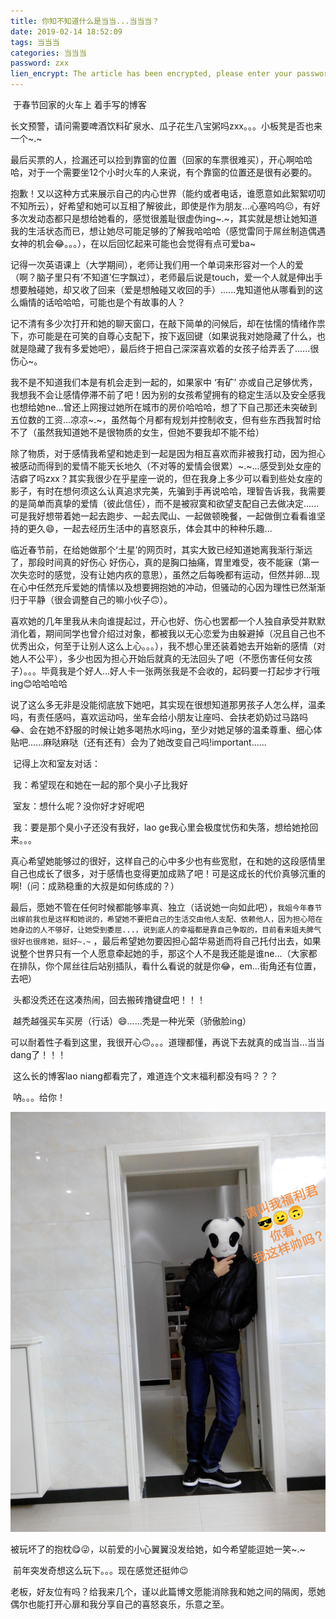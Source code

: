 ```yaml
---
title: 你知不知道什么是当当...当当当？
date: 2019-02-14 18:52:09
tags: 当当当
categories: 当当当
password: zxx
lien_encrypt: The article has been encrypted, please enter your password to view.
---
```


​    于春节回家的火车上 着手写的博客

​    长文预警，请问需要啤酒饮料矿泉水、瓜子花生八宝粥吗zxx。。。小板凳是否也来一个~.~

​    最后买票的人，捡漏还可以捡到靠窗的位置（回家的车票很难买），开心啊哈哈哈，对于一个需要坐12个小时火车的人来说，有个靠窗的位置还是很有必要的。

​    抱歉！又以这种方式来展示自己的内心世界（能约或者电话，谁愿意如此絮絮叨叨不知所云），好希望和她可以互相了解彼此，即使是作为朋友...心塞呜呜😐，有好多次发动态都只是想给她看的，感觉很羞耻很虚伪ing~.~，其实就是想让她知道我的生活状态而已，想让她尽可能足够的了解我哈哈哈（感觉雷同于屌丝制造偶遇女神的机会😂。。。），在以后回忆起来可能也会觉得有点可爱ba~

​    记得一次英语课上（大学期间），老师让我们用一个单词来形容对一个人的爱（啊？脑子里只有‘不知道’仨字飘过），老师最后说是touch，爱一个人就是伸出手想要触碰她，却又收了回来（爱是想触碰又收回的手）......鬼知道他从哪看到的这么煽情的话哈哈哈，可能也是个有故事的人？

​    记不清有多少次打开和她的聊天窗口，在敲下简单的问候后，却在怯懦的情绪作祟下，亦可能是在可笑的自尊心支配下，按下返回键（如果说我对她隐藏了什么，也就是隐藏了我有多爱她吧），最后终于把自己深深喜欢着的女孩子给弄丢了......很伤心~。

   我不是不知道我们本是有机会走到一起的，如果家中 ‘有矿’ 亦或自己足够优秀，我想我不会让感情停滞不前了吧！因为别的女孩希望拥有的稳定生活以及安全感我也想给她ne...曾还上网搜过她所在城市的房价哈哈哈，想了下自己那还未突破到五位数的工资...凉凉~.~，虽然每个月都有规划并控制收支，但有些东西我暂时给不了（虽然我知道她不是很物质的女生，但她不要我却不能不给）

​    除了物质，对于感情我希望和她走到一起是因为相互喜欢而非被我打动，因为担心被感动而得到的爱情不能天长地久（不对等的爱情会很累）~.~...感受到处女座的洁癖了吗zxx？其实我很少在乎星座一说的，但在我身上多少可以看到些处女座的影子，有时在想何须这么认真追求完美，先骗到手再说哈哈，理智告诉我，我需要的是简单而真挚的爱情（彼此信任），而不是被寂寞和欲望支配自己去做决定......可是我好想带着她一起去跑步、一起去爬山、一起做顿晚餐，一起做倒立看看谁坚持的更久😄，一起去经历生活中的喜怒哀乐，体会其中的种种乐趣...

​    临近春节前，在给她做那个‘土星’的网页时，其实大致已经知道她离我渐行渐远了，那段时间真的好伤心 好伤心，真的是胸口抽痛，胃里难受，夜不能寐（第一次失恋时的感觉，没有让她内疚的意思），虽然之后每晚都有运动，但然并卵...现在心中任然充斥爱她的情愫以及想要拥抱她的冲动，但骚动的心因为理性已然渐渐归于平静（很会调整自己的嘛小伙子🙃）。

​    喜欢她的几年里我从未向谁提起过，开心也好、伤心也罢都一个人独自承受并默默消化着，期间同学也曾介绍过对象，都被我以无心恋爱为由躲避掉（况且自己也不优秀出众，何至于让别人这么上心。。。），我不想心里还装着她去开始新的感情（对她人不公平），多少也因为担心开始后就真的无法回头了吧（不愿伤害任何女孩子）。。。毕竟我是个好人...好人卡一张两张我是不会收的，起码要一打起步才行哦ing😊哈哈哈哈

​    说了这么多无非是没能彻底放下她吧，其实现在很想知道那男孩子人怎么样，温柔吗，有责任感吗，喜欢运动吗，坐车会给小朋友让座吗、会扶老奶奶过马路吗😂、会在她不舒服的时候让她多喝热水吗ing，至少对她足够的温柔尊重、细心体贴吧......麻哒麻哒（还有还有）会为了她改变自己吗!important......

​    记得上次和室友对话：

​    我：希望现在和她在一起的那个臭小子比我好

​    室友：想什么呢？没你好才好呢吧

​    我：要是那个臭小子还没有我好，lao ge我心里会极度忧伤和失落，想给她抢回来。。。

​    真心希望她能够过的很好，这样自己的心中多少也有些宽慰，在和她的这段感情里自己也成长了很多，对于感情也变得更加成熟了吧！可是这成长的代价真够沉重的啊!（问：成熟稳重的大叔是如何练成的？）

​    最后，愿她不管在任何时候都能够率真、独立（话说她一向如此吧），`我姐今年春节出嫁前我也是这样和她说的，希望她不要把自己的生活交由他人支配、依赖他人，因为担心陪在她身边的人不够好，让她受到委屈...，说到底人的幸福都是靠自己争取的，目前看来姐夫脾气很好也很疼她，挺好~.~` ，最后希望她勿要因担心韶华易逝而将自己托付出去，如果说整个世界只有一个人愿意牵起她的手，那这个人不是我还能是谁ne...（大家都在排队，你个屌丝往后站别插队，看什么看说的就是你😂，em...街角还有位置，去吧）

​    头都没秃还在这凑热闹，回去搬砖撸键盘吧！！！

​    越秃越强买车买房（行话）😄......秃是一种光荣（骄傲脸ing）

​    可以耐着性子看到这里，我很开心🙃。。。道理都懂，再说下去就真的成当当...当当dang了！！！

​    这么长的博客lao niang都看完了，难道连个文末福利都没有吗？？？

​    呐。。。给你！

![img](/images/welfare/welfare.jpg)

​    被玩坏了的抱枕😋😜，以前爱的小心翼翼没发给她，如今希望能逗她一笑~.~

​    前年突发奇想这么玩下。。。现在感觉还挺帅😉

​    老板，好友位有吗？给我来几个，谨以此篇博文愿能消除我和她之间的隔阂，愿她偶尔也能打开心扉和我分享自己的喜怒哀乐，乐意之至。